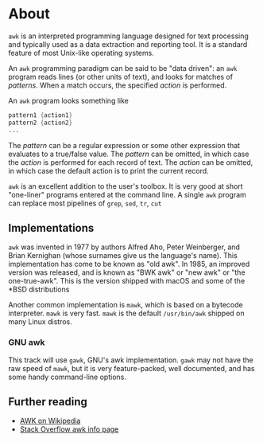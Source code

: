 # About

`awk` is an interpreted programming language designed for text processing and typically used as a data extraction and reporting tool.
It is a standard feature of most Unix-like operating systems.

An `awk` programming paradigm can be said to be "data driven":
an `awk` program reads lines (or other units of text), and looks for matches of _patterns_.
When a match occurs, the specified _action_ is performed.

An `awk` program looks something like
```awk
pattern1 {action1}
pattern2 {action2}
...
```

The _pattern_ can be a regular expression or some other expression that evaluates to a true/false value.
The _pattern_ can be omitted, in which case the _action_ is performed for each record of text.
The _action_ can be omitted, in which case the default action is to print the current record.

`awk` is an excellent addition to the user's toolbox.
It is very good at short "one-liner" programs entered at the command line.
A single `awk` program can replace most pipelines of `grep`, `sed`, `tr`, `cut`

## Implementations

`awk` was invented in 1977 by authors Alfred Aho, Peter Weinberger, and Brian Kernighan (whose surnames give us the language's name).
This implementation has come to be known as "old awk".
In 1985, an improved version was released, and is known as "BWK awk" or "new awk" or "the one-true-awk".
This is the version shipped with macOS and some of the \*BSD distributions

Another common implementation is `mawk`, which is based on a bytecode interpreter.
`mawk` is very fast.
`mawk` is the default `/usr/bin/awk` shipped on many Linux distros.

### GNU awk

This track will use `gawk`, GNU's awk implementation.
`gawk` may not have the raw speed of `mawk`, but it is very feature-packed, well documented, and has some handy command-line options.

## Further reading

* [AWK on Wikipedia][wiki]
* [Stack Overflow awk info page][so]



[wiki]: https://en.wikipedia.org/wiki/AWK
[so]: https://stackoverflow.com/tags/awk/info
